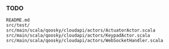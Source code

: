 ### TODO

	README.md
	src/test/
	src/main/scala/qoosky/cloudapi/actors/ActuatorActor.scala
	src/main/scala/qoosky/cloudapi/actors/KeypadActor.scala
	src/main/scala/qoosky/cloudapi/actors/WebSocketHandler.scala
